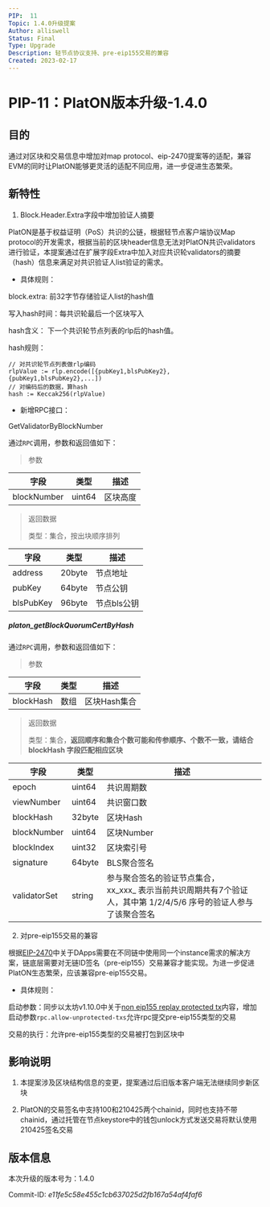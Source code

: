 ```yaml
---
PIP:  11
Topic: 1.4.0升级提案
Author: alliswell
Status: Final
Type: Upgrade
Description: 轻节点协议支持、pre-eip155交易的兼容
Created: 2023-02-17
---
```


# PIP-11：PlatON版本升级-1.4.0

## 目的

通过对区块和交易信息中增加对map protocol、eip-2470提案等的适配，兼容EVM的同时让PlatON能够更灵活的适配不同应用，进一步促进生态繁荣。

## 新特性

1. Block.Header.Extra字段中增加验证人摘要

PlatON是基于权益证明（PoS）共识的公链，根据轻节点客户端协议Map protocol的开发需求，根据当前的区块header信息无法对PlatON共识validators进行验证，本提案通过在扩展字段Extra中加入对应共识轮validators的摘要（hash）信息来满足对共识验证人list验证的需求。

- 具体规则：

block.extra: 前32字节存储验证人list的hash值

写入hash时间：每共识轮最后一个区块写入

hash含义： 下一个共识轮节点列表的rlp后的hash值。

hash规则：

```
// 对共识轮节点列表做rlp编码
rlpValue := rlp.encode([{pubKey1,blsPubKey2},{pubKey1,blsPubKey2},...])
// 对编码后的数据，算hash
hash := Keccak256(rlpValue)
```

- 新增RPC接口：

GetValidatorByBlockNumber

通过`RPC`调用，参数和返回值如下：

> 参数

| 字段          | 类型     | 描述   |
| ----------- | ------ | ---- |
| blockNumber | uint64 | 区块高度 |

> 返回数据
> 
> 类型：集合，按出块顺序排列

| 字段        | 类型     | 描述      |
| --------- | ------ | ------- |
| address   | 20byte | 节点地址    |
| pubKey    | 64byte | 节点公钥    |
| blsPubKey | 96byte | 节点bls公钥 |

##### platon_getBlockQuorumCertByHash

通过`RPC`调用，参数和返回值如下：

> 参数

| 字段      | 类型 | 描述         |
| --------- | ---- | ------------ |
| blockHash | 数组 | 区块Hash集合 |

> 返回数据
>
> 类型：集合，**返回顺序和集合个数可能和传参顺序、个数不一致，请结合 blockHash 字段匹配相应区块**

| 字段         | 类型   | 描述                         |
| ------------ | ------ | ---------------------------- |
| epoch        | uint64 | 共识周期数                       |
| viewNumber   | uint64 | 共识窗口数                     |
| blockHash    | 32byte | 区块Hash                     |
| blockNumber  | uint64 | 区块Number                   |
| blockIndex   | uint32 | 区块索引号                   |
| signature    | 64byte | BLS聚合签名                  |
| validatorSet | string | 参与聚合签名的验证节点集合，<br />xx_xxx_ 表示当前共识周期共有7个验证人，其中第 1/2/4/5/6 序号的验证人参与了该聚合签名 |

2. 对pre-eip155交易的兼容

根据[EIP-2470](https://github.com/ethereum/EIPs/blob/master/EIPS/eip-2470.md)中关于DApps需要在不同链中使用同一个instance需求的解决方案，链底层需要对无链ID签名（pre-eip155）交易兼容才能实现。为进一步促进PlatON生态繁荣，应该兼容pre-eip155交易。

- 具体规则：

启动参数：同步以太坊v1.10.0中关于[non eip155 replay protected tx](https://github.com/ethereum/go-ethereum/pull/22339)内容，增加启动参数`rpc.allow-unprotected-txs`允许rpc提交pre-eip155类型的交易

交易的执行：允许pre-eip155类型的交易被打包到区块中

## 影响说明

1. 本提案涉及区块结构信息的变更，提案通过后旧版本客户端无法继续同步新区块

2. PlatON的交易签名中支持100和210425两个chainid，同时也支持不带chainid，通过托管在节点keystore中的钱包unlock方式发送交易将默认使用210425签名交易

## 版本信息

本次升级的版本号为：1.4.0

Commit-ID: *e11fe5c58e455c1cb637025d2fb167a54af4faf6*
